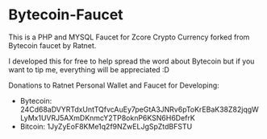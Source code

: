 # Bytecoin-Faucet

This is a PHP and MYSQL Faucet for Zcore Crypto Currency forked from Bytecoin faucet by Ratnet.


I developed this for free to help spread the word about Bytecoin but if you want to tip me, everything will be appreciated :D

Donations to Ratnet Personal Wallet and Faucet for Developing:

* Bytecoin: 24Cd68aDVYRTdxUntTQfvcAuEy7peGtA3JNRv6pToKrEBaK38Z82jqgWLyMx1UVRJ5AXmDKnmcY2TP8oknP6KSN6H6DefrK
* Bitcoin: 1JyZyEoF8KMe1q2f9NZwELJgSpZtdBFSTU
